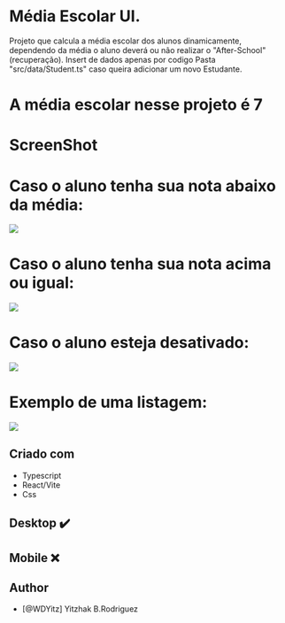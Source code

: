 # Média Escolar UI.
    
Projeto que calcula a média escolar dos alunos dinamicamente, dependendo da média o aluno deverá ou não realizar o "After-School" (recuperação).
Insert de dados apenas por codigo Pasta "src/data/Student.ts" caso queira adicionar um novo Estudante.

# A média escolar nesse projeto é 7 

# ScreenShot

# Caso o aluno tenha sua nota abaixo da média:
![](./../src/images/reprovado.png)

# Caso o aluno tenha sua nota acima ou igual:
![](./../src/images/aprovado.png)

# Caso o aluno esteja desativado:
![](./../src/images/desativado.png)

# Exemplo de uma listagem:
![](./../src/images/ScreenShot.png)

## Criado com

- Typescript
- React/Vite
- Css

## Desktop ✔️
## Mobile ❌

## Author

- [@WDYitz] Yitzhak B.Rodriguez
